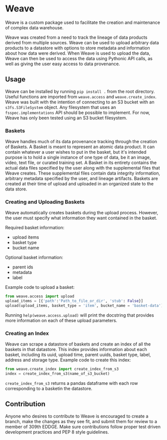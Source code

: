 # Weave

Weave is a custom package used to facilitate the creation and maintenance of
complex data warehouse.

Weave was created from a need to track the lineage of data products derived
from multiple sources. Weave can be used to upload arbitrary data products to a
datastore with options to store metadata and information about how data were
derived. When Weave is used to upload the data, Weave can then be used to
access the data using Pythonic API calls, as well as giving the user easy
access to data provenance.

## Usage

Weave can be installed by running `pip install .` from the root directory.
Useful functions are imported from `weave.access` and `weave.create_index`.
Weave was built with the intention of connecting to an S3 bucket with an
`s3fs.S3FileSystem` object. Any filesystem that uses an
`fsspec.implementations` API should be possible to implement. For now, Weave
has only been tested using an S3 bucket filesystem.

### Baskets 

Weave handles much of its data provenance tracking through the creation of
Baskets. A Basket is meant to represent an atomic data product. It can contain
whatever a user wishes to put in the basket, but it's intended purpose is to
hold a single instance of one type of data, be it an image, video, text file,
or curated training set. A Basket in its entirety contains the actual data
files specified by the user along with the supplemental files that Weave
creates. These supplemental files contain data integrity information, arbitrary
metadata specified by the user, and lineage artifacts. Baskets are created at
their time of upload and uploaded in an organized state to the data store.

### Creating and Uploading Baskets

Weave automatically creates baskets during the upload process. However, the
user must specify what information they want contained in the basket.

Required basket information:
- upload items
- basket type
- bucket name

Optional basket information:
- parent ids
- metadata
- label

Example code to upload a basket:

```python
from weave.access import upload
upload_items = [{'path':'Path_to_file_or_dir', 'stub': False}]
upload(upload_items, basket_type = 'item', bucket_name = 'basket-data')
```

Running `help(weave.access.upload)` will print the docstring that provides more
information on each of these upload parameters.

### Creating an Index

Weave can scrape a datastore of baskets and create an index of all the baskets
in that datastore. This index provides information about each basket, including
its uuid, upload time, parent uuids, basket type, label, address and storage
type. Example code to create this index:
```python
from weave.create_index import create_index_from_s3
index = create_index_from_s3(name_of_s3_bucket)
```
`create_index_from_s3` returns a pandas dataframe with each row corresponding
to a basketin the datastore.

## Contribution

Anyone who desires to contribute to Weave is encouraged to create a branch,
make the changes as they see fit, and submit them for review to a member of
309th EDDGE. Make sure contributions follow proper test driven development
practices and PEP 8 style guidelines.